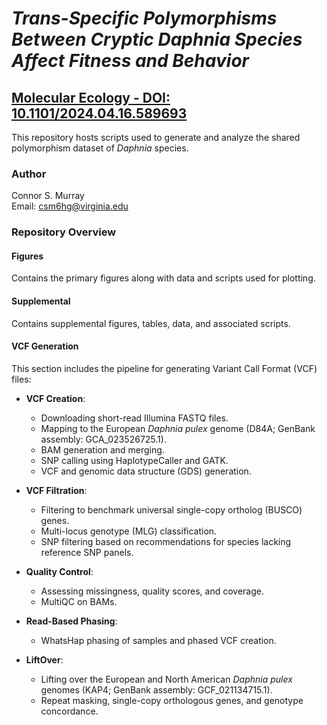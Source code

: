 # *Trans-Specific Polymorphisms Between Cryptic Daphnia Species Affect Fitness and Behavior*
## [Molecular Ecology - DOI: 10.1101/2024.04.16.589693](https://doi.org/10.1101/2024.04.16.589693)

This repository hosts scripts used to generate and analyze the shared polymorphism dataset of *Daphnia* species.

### Author
Connor S. Murray  
Email: [csm6hg@virginia.edu](mailto:csm6hg@virginia.edu)

### Repository Overview

#### Figures
Contains the primary figures along with data and scripts used for plotting.

#### Supplemental
Contains supplemental figures, tables, data, and associated scripts.

#### VCF Generation
This section includes the pipeline for generating Variant Call Format (VCF) files:

- **VCF Creation**:  
  - Downloading short-read Illumina FASTQ files.  
  - Mapping to the European *Daphnia pulex* genome (D84A; GenBank assembly: GCA_023526725.1).  
  - BAM generation and merging.  
  - SNP calling using HaplotypeCaller and GATK.  
  - VCF and genomic data structure (GDS) generation.  

- **VCF Filtration**:  
  - Filtering to benchmark universal single-copy ortholog (BUSCO) genes.  
  - Multi-locus genotype (MLG) classification.  
  - SNP filtering based on recommendations for species lacking reference SNP panels.  

- **Quality Control**:  
  - Assessing missingness, quality scores, and coverage.  
  - MultiQC on BAMs.

- **Read-Based Phasing**:  
  - WhatsHap phasing of samples and phased VCF creation.

- **LiftOver**:  
  - Lifting over the European and North American *Daphnia pulex* genomes (KAP4; GenBank assembly: GCF_021134715.1).  
  - Repeat masking, single-copy orthologous genes, and genotype concordance.


